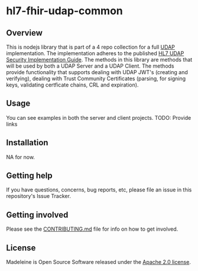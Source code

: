 # hl7-fhir-udap-common

## Overview

This is nodejs library that is part of a 4 repo collection for a full [UDAP](https://www.udap.org/) implementation.   The implementation adheres to the published [HL7 UDAP Security Implementation Guide](https://build.fhir.org/ig/HL7/fhir-udap-security-ig/).   The methods in this library are methods that will be used by both a UDAP Server and a UDAP Client.  The methods provide functionality that supports dealing with UDAP JWT's (creating and verifying), dealing with Trust Community Certificates (parsing, for signing keys, validating certficate chains, CRL and expiration).

## Usage

You can see examples in both the server and client projects.  TODO: Provide links

## Installation

NA for now.

## Getting help

If you have questions, concerns, bug reports, etc, please file an issue in this repository's Issue Tracker.

## Getting involved

Please see the [CONTRIBUTING.md](CONTRIBUTING.md) file for info on how to get involved.

## License

Madeleine is Open Source Software released under the [Apache 2.0 license](https://www.apache.org/licenses/LICENSE-2.0.html).